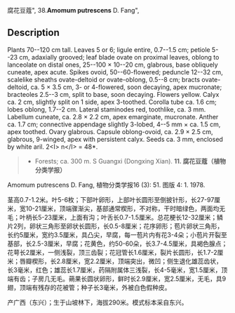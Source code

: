 腐花豆蔻",
38.**Amomum putrescens** D. Fang",

## Description
Plants 70--120 cm tall. Leaves 5 or 6; ligule entire, 0.7--1.5 cm; petiole 5--23 cm, adaxially grooved; leaf blade ovate on proximal leaves, oblong to lanceolate on distal ones, 25--100 × 10--20 cm, glabrous, base obliquely cuneate, apex acute. Spikes ovoid, 50--60-flowered; peduncle 12--32 cm, scalelike sheaths ovate-deltoid or ovate-oblong, 0.5--8 cm; bracts ovate-deltoid, ca. 5 × 3.5 cm, 3- or 4-flowered, soon decaying, apex mucronate; bracteoles 2.5--3 cm, split to base, soon decaying. Flowers yellow. Calyx ca. 2 cm, slightly split on 1 side, apex 3-toothed. Corolla tube ca. 1.6 cm; lobes oblong, 1.7--2 cm. Lateral staminodes red, toothlike, ca. 3 mm. Labellum cuneate, ca. 2.8 × 2.2 cm, apex emarginate, mucronate. Anther ca. 1.7 cm; connective appendage slightly 3-lobed, 4--5 mm × ca. 1.5 cm, apex toothed. Ovary glabrous. Capsule oblong-ovoid, ca. 2.9 × 2.5 cm, glabrous, 9-winged, apex with persistent calyx. Seeds ca. 3 mm, enclosed by white aril. 2&lt;I&gt; n&lt;/I&gt; = 48*.

> * Forests; ca. 300 m. S Guangxi (Dongxing Xian).
**11. 腐花豆蔻（植物分类学报）**

Amomum putrescens D. Fang, 植物分类学报16 (3): 51. 图版 4: 1. 1978.

茎高0.7-1.2米。叶5-6枚；下部叶卵形，上部叶长圆形至倒披针形，长27-97厘米，宽10-21厘米，顶端骤渐尖，基部通常楔形，不对称，干时暗绿色，两面均无毛；叶柄长5-23厘米，上面有沟；叶舌长0.7-1.5厘米。总花梗长12-32厘米；鳞片2列，卵状三角形至卵状长圆形，长0.5-8厘米；花序卵形；苞片卵状三角形，长约5厘米，宽约3.5厘米，具凸尖，早腐，每一苞片内有花3-4朵；小苞片开裂至基部，长2.5-3厘米，早腐；花黄色，约50-60朵，长3.7-4.5厘米，具褐色腺点；花萼长2厘米，一侧浅裂，顶三齿裂；花冠管长1.6厘米，裂片长圆形，长1.7-2厘米；唇瓣楔形，长2.8厘米，宽2.2厘米，顶端突出，微凹；侧生退化雄蕊齿状，长3毫米，红色；雄蕊长1.7厘米，药隔附属体三浅裂，长4-5毫米，宽1.5厘米，顶端有齿；子房几无毛。蒴果长圆状卵形，鲜时长2.9厘米，宽2.5厘米，无毛，具9翅，顶端有残存的花被管；种子长3毫米，外被白色假种皮。

产广西（东兴）；生于山坡林下，海拔290米。模式标本采自东兴。
